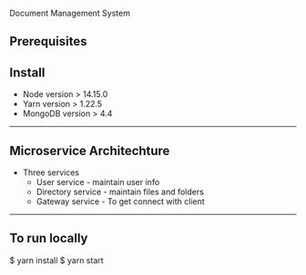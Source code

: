 Document Management System

## Prerequisites

## Install

- Node version > 14.15.0
- Yarn version > 1.22.5
- MongoDB version > 4.4

---

## Microservice Architechture

- Three services
  - User service - maintain user info
  - Directory service - maintain files and folders
  - Gateway service - To get connect with client

---

## To run locally

$ yarn install
$ yarn start
